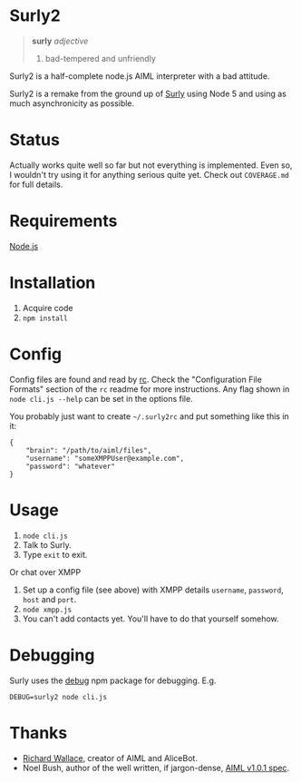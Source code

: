 Surly2
======

> **surly** *adjective*
>
>  1. bad-tempered and unfriendly

Surly2 is a half-complete node.js AIML interpreter with a bad attitude.

Surly2 is a remake from the ground up of [Surly](http://github.com/mrchimp/surly) using Node 5 and using as much asynchronicity as possible.


Status
======

Actually works quite well so far but not everything is implemented. Even so, I wouldn't try using it for anything serious quite yet. Check out `COVERAGE.md` for full details.


Requirements
============

[Node.js](https://nodejs.org/)


Installation
============

 1. Acquire code
 2. `npm install`


Config
======

Config files are found and read by [rc](https://www.npmjs.com/package/rc). Check the "Configuration File Formats" section of the `rc` readme for more instructions. Any flag shown in `node cli.js --help` can be set in the options file.

You probably just want to create `~/.surly2rc` and put something like this in it:

    {
        "brain": "/path/to/aiml/files",
        "username": "someXMPPUser@example.com",
        "password": "whatever"
    }


Usage
=====

1. `node cli.js`
2. Talk to Surly.
3. Type `exit` to exit.

Or chat over XMPP

1. Set up a config file (see above) with XMPP details `username`, `password`, `host` and `port`.
2. `node xmpp.js`
3. You can't add contacts yet. You'll have to do that yourself somehow.

Debugging
=========

Surly uses the [debug](https://www.npmjs.com/package/debug) npm package for debugging. E.g.

    DEBUG=surly2 node cli.js

Thanks
======

* [Richard Wallace](http://www.alicebot.org/bios/richardwallace.html), creator of AIML and AliceBot.
* Noel Bush, author of the well written, if jargon-dense, [AIML v1.0.1 spec](http://www.alicebot.org/TR/2001/WD-aiml/).
